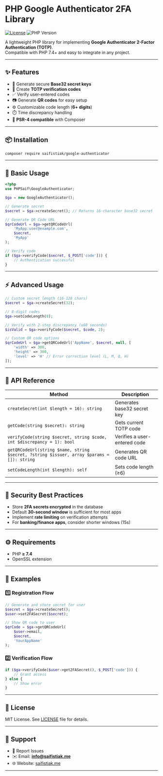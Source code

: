 # PHP Google Authenticator 2FA Library

[![License](https://img.shields.io/badge/license-MIT-blue.svg)](https://opensource.org/licenses/MIT)
![PHP Version](https://img.shields.io/badge/php-%3E%3D7.4-brightgreen)

A lightweight PHP library for implementing **Google Authenticator 2-Factor Authentication (TOTP)**.  
Compatible with PHP 7.4+ and easy to integrate in any project.

---

## ✨ Features

- 🔑 Generate secure **Base32 secret keys**
- 🔢 Create **TOTP verification codes**
- ✅ Verify user-entered codes
- 📷 Generate **QR codes** for easy setup
- ⚙️ Customizable code length (**6+ digits**)
- ⏱️ Time discrepancy handling
- 🧩 **PSR-4 compatible** with Composer

---

## 📦 Installation

```bash
composer require saifistiak/google-authenticator
```

---

## 🚀 Basic Usage

```php
<?php
use PHPSaif\GoogleAuthenticator;

$ga = new GoogleAuthenticator();

// Generate secret
$secret = $ga->createSecret(); // Returns 16-character base32 secret

// Generate QR Code URL
$qrCodeUrl = $ga->getQRCodeUrl(
    'MyApp:user@example.com',
    $secret,
    'MyApp'
);

// Verify code
if ($ga->verifyCode($secret, $_POST['code'])) {
    // Authentication successful
}
```

---

## ⚡ Advanced Usage

```php
// Custom secret length (16-128 chars)
$secret = $ga->createSecret(32);

// 8-digit codes
$ga->setCodeLength(8);

// Verify with 2-step discrepancy (±60 seconds)
$isValid = $ga->verifyCode($secret, $code, 2);

// Custom QR code options
$qrCodeUrl = $ga->getQRCodeUrl('AppName', $secret, null, [
    'width' => 300,
    'height' => 300,
    'level' => 'H' // Error correction level (L, M, Q, H)
]);
```

---

## 📖 API Reference

| Method | Description |
|--------|-------------|
| `createSecret(int $length = 16): string` | Generates base32 secret key |
| `getCode(string $secret): string` | Gets current TOTP code |
| `verifyCode(string $secret, string $code, int $discrepancy = 1): bool` | Verifies a user-entered code |
| `getQRCodeUrl(string $name, string $secret, ?string $issuer, array $params = []): string` | Generates QR code URL |
| `setCodeLength(int $length): self` | Sets code length (≥6) |

---

## 🔐 Security Best Practices

- Store **2FA secrets encrypted** in the database  
- Default **30-second window** is sufficient for most apps  
- Implement **rate limiting** on verification attempts  
- For **banking/finance apps**, consider shorter windows (15s)

---

## ⚙️ Requirements

- PHP **≥ 7.4**
- OpenSSL extension

---

## 📝 Examples

### 1️⃣ Registration Flow

```php
// Generate and store secret for user
$secret = $ga->createSecret();
$user->set2FASecret($secret);

// Show QR code to user
$qrCode = $ga->getQRCodeUrl(
    $user->email,
    $secret,
    'YourAppName'
);
```

### 2️⃣ Verification Flow

```php
if ($ga->verifyCode($user->get2FASecret(), $_POST['code'])) {
    // Grant access
} else {
    // Show error
}
```

---

## 📄 License

MIT License. See [LICENSE](LICENSE) file for details.

---

## 💬 Support

- 🐛 Report Issues  
- ✉️ Email: **info@saifistiak.me**  
- 🌐 Website: [saifistiak.me](https://saifistiak.me)

---
